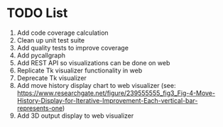 # TODO List

1. Add code coverage calculation
2. Clean up unit test suite
3. Add quality tests to improve coverage
4. Add pycallgraph
5. Add REST API so visualizations can be done on web
6. Replicate Tk visualizer functionality in web
7. Deprecate Tk visualizer
8. Add move history display chart to web visualizer (see: https://www.researchgate.net/figure/239555555_fig3_Fig-4-Move-History-Display-for-Iterative-Improvement-Each-vertical-bar-represents-one)
9. Add 3D output display to web visualizer
